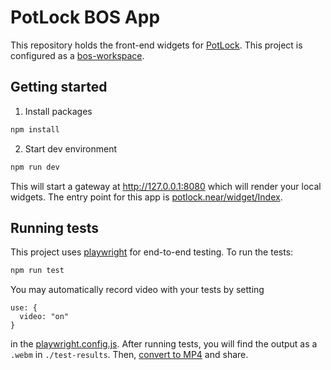 # PotLock BOS App

This repository holds the front-end widgets for [PotLock](https://app.potlock.org/). This project is configured as a [bos-workspace](https://github.com/nearbuilders/bos-workspace).

## Getting started

1. Install packages

```cmd
npm install
```

2. Start dev environment

```cmd
npm run dev
```

This will start a gateway at http://127.0.0.1:8080 which will render your local widgets. The entry point for this app is [potlock.near/widget/Index](http://127.0.0.1:8080/potlock.near/widget/Index).

## Running tests

This project uses [playwright](https://playwright.dev/) for end-to-end testing. To run the tests:

```cmd
npm run test
```

You may automatically record video with your tests by setting

```
use: {
  video: "on"
}
```

in the [playwright.config.js](./playwright.config.js). After running tests, you will find the output as a `.webm` in `./test-results`. Then, [convert to MP4](https://video.online-convert.com/convert/webm-to-mp4) and share.
